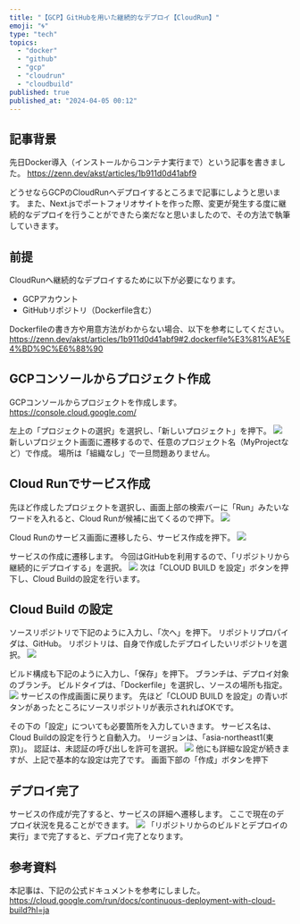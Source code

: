 ```yaml
---
title: "【GCP】GitHubを用いた継続的なデプロイ【CloudRun】"
emoji: "🌀"
type: "tech"
topics:
  - "docker"
  - "github"
  - "gcp"
  - "cloudrun"
  - "cloudbuild"
published: true
published_at: "2024-04-05 00:12"
---
```


## 記事背景

先日Docker導入（インストールからコンテナ実行まで）という記事を書きました。
https://zenn.dev/akst/articles/1b911d0d41abf9

どうせならGCPのCloudRunへデプロイするところまで記事にしようと思います。
また、Next.jsでポートフォリオサイトを作った際、変更が発生する度に継続的なデプロイを行うことができたら楽だなと思いましたので、その方法で執筆していきます。

## 前提
CloudRunへ継続的なデプロイするために以下が必要になります。

- GCPアカウント
- GitHubリポジトリ（Dockerfile含む）

Dockerfileの書き方や用意方法がわからない場合、以下を参考にしてください。
https://zenn.dev/akst/articles/1b911d0d41abf9#2.dockerfile%E3%81%AE%E4%BD%9C%E6%88%90

## GCPコンソールからプロジェクト作成
GCPコンソールからプロジェクトを作成します。
https://console.cloud.google.com/

左上の「プロジェクトの選択」を選択し、「新しいプロジェクト」を押下。
![](https://storage.googleapis.com/zenn-user-upload/6e4c811830ad-20240404.jpg)
新しいプロジェクト画面に遷移するので、任意のプロジェクト名（MyProjectなど）で作成。
場所は「組織なし」で一旦問題ありません。

## Cloud Runでサービス作成
先ほど作成したプロジェクトを選択し、画面上部の検索バーに「Run」みたいなワードを入れると、Cloud Runが候補に出てくるので押下。
![](https://storage.googleapis.com/zenn-user-upload/67705ffc5749-20240404.jpg)

Cloud Runのサービス画面に遷移したら、サービス作成を押下。
![](https://storage.googleapis.com/zenn-user-upload/4954eaf84151-20240404.jpg)

サービスの作成に遷移します。
今回はGitHubを利用するので、「リポジトリから継続的にデプロイする」を選択。
![](https://storage.googleapis.com/zenn-user-upload/18902798dadb-20240404.jpg)
次は「CLOUD BUILD を設定」ボタンを押下し、Cloud Buildの設定を行います。

## Cloud Build の設定
ソースリポジトリで下記のように入力し、「次へ」を押下。
リポジトリプロパイダは、GitHub。
リポジトリは、自身で作成したデプロイしたいリポジトリを選択。
![](https://storage.googleapis.com/zenn-user-upload/1faac4d3a3d8-20240404.jpg)

ビルド構成も下記のように入力し、「保存」を押下。
ブランチは、デプロイ対象のブランチ。
ビルドタイプは、「Dockerfile」を選択し、ソースの場所も指定。
![](https://storage.googleapis.com/zenn-user-upload/6c10cf2d5f00-20240404.jpg)
サービスの作成画面に戻ります。
先ほど「CLOUD BUILD を設定」の青いボタンがあったところにソースリポジトリが表示されればOKです。

その下の「設定」についても必要箇所を入力していきます。
サービス名は、Cloud Buildの設定を行うと自動入力。
リージョンは、「asia-northeast1(東京)」。
認証は、未認証の呼び出しを許可を選択。
![](https://storage.googleapis.com/zenn-user-upload/6dc0e127edc5-20240404.jpg)
他にも詳細な設定が続きますが、上記で基本的な設定は完了です。
画面下部の「作成」ボタンを押下

## デプロイ完了
サービスの作成が完了すると、サービスの詳細へ遷移します。
ここで現在のデプロイ状況を見ることができます。
![](https://storage.googleapis.com/zenn-user-upload/4a39cb593d51-20240405.jpg)
「リポジトリからのビルドとデプロイの実行」まで完了すると、デプロイ完了となります。

## 参考資料
本記事は、下記の公式ドキュメントを参考にしました。
https://cloud.google.com/run/docs/continuous-deployment-with-cloud-build?hl=ja